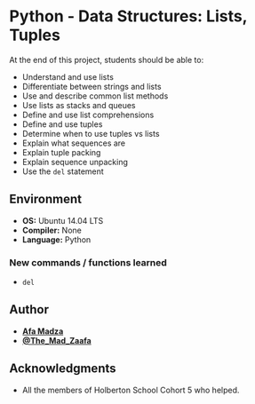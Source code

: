 # Python - Data Structures: Lists, Tuples
At the end of this project, students should be able to:

* Understand and use lists
* Differentiate between strings and lists
* Use and describe common list methods
* Use lists as stacks and queues
* Define and use list comprehensions
* Define and use tuples
* Determine when to use tuples vs lists
* Explain what sequences are
* Explain tuple packing
* Explain sequence unpacking
* Use the ``del`` statement

## Environment

* __OS:__ Ubuntu 14.04 LTS
* __Compiler:__ None
* __Language:__ Python

### New commands / functions learned

* ``del``

## Author

* [**Afa Madza**](https://github.com/AfaMadza)
* [**@The_Mad_Zaafa**](https://twitter.com/The_Mad_Zaafa)

## Acknowledgments
* All the members of Holberton School Cohort 5 who helped.